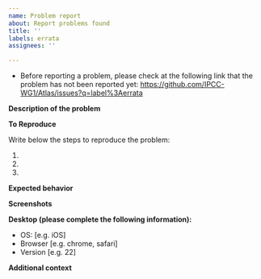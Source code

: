 ```yaml
---
name: Problem report
about: Report problems found
title: ''
labels: errata
assignees: ''

---
```


<!--
Note that this repository is frozen, so problems reported will be left as errata acknowledgments. Code corrections and enhancement will take place in the https://github.com/SantanderMetGroup/ATLAS repository, which will continue development.
-->

 - Before reporting a problem, please check at the following link that the problem has not been reported yet: https://github.com/IPCC-WG1/Atlas/issues?q=label%3Aerrata

**Description of the problem**

<!-- Write here a clear and concise description of what the problem is. -->

**To Reproduce**

Write below the steps to reproduce the problem:

1. <!-- First Step -->
2. <!-- Second Step -->
3. <!-- and so on ... -->

**Expected behavior**

<!-- Write here a clear and concise description of what you expected to happen. -->

**Screenshots**

<!-- If applicable, add screenshots to help explain the problem. -->

**Desktop (please complete the following information):**

- OS: [e.g. iOS]
 - Browser [e.g. chrome, safari]
 - Version [e.g. 22]

**Additional context**

<!-- Write here any other context about the problem here. -->
